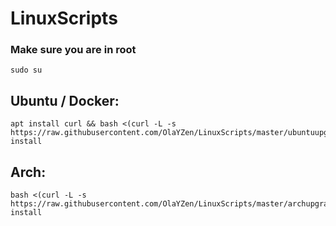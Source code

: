 # LinuxScripts

### Make sure you are in root
```
sudo su
```


## Ubuntu / Docker:
```
apt install curl && bash <(curl -L -s https://raw.githubusercontent.com/OlaYZen/LinuxScripts/master/ubuntuupgrade.sh) install
```

## Arch:

```
bash <(curl -L -s https://raw.githubusercontent.com/OlaYZen/LinuxScripts/master/archupgrade.sh) install
```
